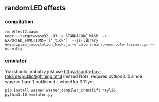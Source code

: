 ## random LED effects


### compilation
```shell
rm effect2.wasm
emcc --target=wasm32 -O3 -s STANDALONE_WASM  -s EXPORTED_FUNCTIONS='["_tick"]' --js-library emscripten_compilation_hack.js -o colortrains.wasm colortrains.cpp --no-entry
```

### emulator
You should probably just use https://soulja-boy-told.me/public/lightning.html instead
Note: requires python3.10 since wasmer hasn't published a wheel for 3.11 yet

```shell
pip install wasmer wasmer_compiler_cranelift raylib
python3.10 emulator.py
```
